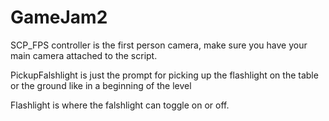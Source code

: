 # GameJam2
SCP_FPS controller is the first person camera, make sure you have your main camera attached to the script. 

PickupFalshlight is just the prompt for picking up the flashlight on the table or the ground like in a beginning of the level

Flashlight is where the falshlight can toggle on or off.
